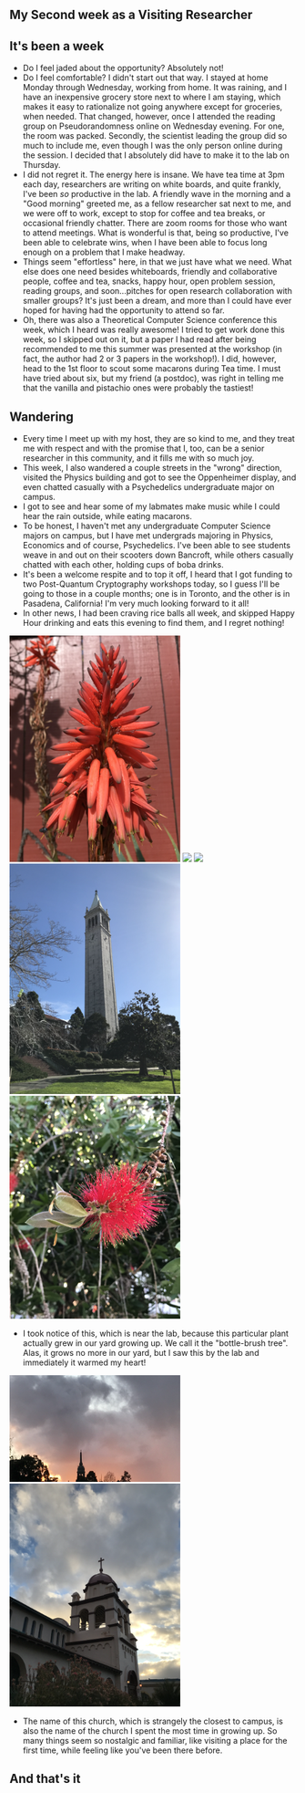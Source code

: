 ## My Second week as a Visiting Researcher

## It's been a week
- Do I feel jaded about the opportunity? Absolutely not!
- Do I feel comfortable? I didn't start out that way. I stayed at home Monday through Wednesday, working from home.
It was raining, and I have an inexpensive grocery store next to where I am staying, which makes it easy to rationalize
not going anywhere except for groceries, when needed. That changed, however, once I attended the reading group on
Pseudorandomness online on Wednesday evening. For one, the room was packed. Secondly, the scientist leading the group
did so much to include me, even though I was the only person online during the session. I decided that I absolutely
did have to make it to the lab on Thursday.
- I did not regret it. The energy here is insane. We have tea time at 3pm each day, researchers are writing on
white boards, and quite frankly, I've been *so* productive in the lab. A friendly wave in the morning and a "Good morning"
greeted me, as a fellow researcher sat next to me, and we were off to work, except to stop for coffee and tea breaks,
or occasional friendly chatter. There are zoom rooms for those who want to attend meetings. What is wonderful is that,
being so productive, I've been able to celebrate wins, when I have been able to focus long enough on a problem that
I make headway.
- Things seem "effortless" here, in that we just have what we need. What else does one need besides whiteboards,
friendly and collaborative people, coffee and tea, snacks, happy hour, open problem session, reading groups, and
soon...pitches for open research collaboration with smaller groups? It's just been a dream, and more than I could
have ever hoped for having had the opportunity to attend so far.
- Oh, there was also a Theoretical Computer Science conference this week, which I heard was really awesome! I tried to
get work done this week, so I skipped out on it, but a paper I had read after being recommended to me this summer was
presented at the workshop (in fact, the author had 2 or 3 papers in the workshop!). I did, however, head to the 1st floor
to scout some macarons during Tea time. I must have tried about six, but my friend (a postdoc), was right in telling me that
the vanilla and pistachio ones were probably the tastiest!

## Wandering
- Every time I meet up with my host, they are so kind to me, and they treat me with respect and with the promise that
I, too, can be a senior researcher in this community, and it fills me with so much joy.
- This week, I also wandered a couple streets in the "wrong" direction, visited the Physics building and got to see
the Oppenheimer display, and even chatted casually with a Psychedelics undergraduate major on campus.
- I got to see and hear some of my labmates make music while I could hear the rain outside, while eating macarons.
- To be honest, I haven't met any undergraduate Computer Science majors on campus, but I have met undergrads majoring in Physics,
Economics and of course, Psychedelics. I've been able to see students weave in and out on their scooters down Bancroft,
while others casually chatted with each other, holding cups of boba drinks.
- It's been a welcome respite and to top it off, I heard that I got funding to two Post-Quantum Cryptography workshops
today, so I guess I'll be going to those in a couple months; one is in Toronto, and the other is in Pasadena, California!
I'm very much looking forward to it all!
- In other news, I had been craving rice balls all week, and skipped Happy Hour drinking and eats this evening to find
them, and I regret nothing!

<img src="/images1/simonds241small/simons1.png" width="300">

<img src="/images1/simonds241small/simons2.png" width="300">

<img src="/images1/simonds241small/simons3.png" width="300">

<img src="/images1/simonds241small/simons4.png" width="300">

<img src="/images1/simonds241small/simons5.png" width="300">

- I took notice of this, which is near the lab, because this particular plant actually grew in our yard growing up.
We call it the "bottle-brush tree". Alas, it grows no more in our yard, but I saw this by the lab and immediately
it warmed my heart!

<img src="/images1/simonds241small/simons6.png" width="300">

<img src="/images1/simonds241small/simons7.png" width="300">

- The name of this church, which is strangely the closest to campus, is also the name of the church I spent the most
time in growing up. So many things seem so nostalgic and familiar, like visiting a place for the first time, while
feeling like you've been there before.

## And that's it
